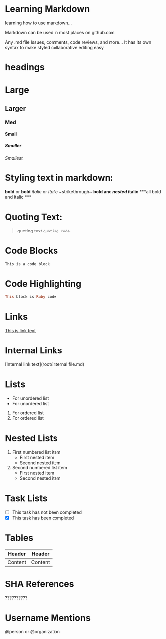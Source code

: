 # Learning Markdown

learning how to use markdown...

Markdown can be used in most places on github.com

Any .md file
Issues, comments, code reviews, and more...
It has its own syntax to make styled collaborative editing easy


# headings

# Large
## Larger
### Med
#### Small
##### Smaller
###### Smallest



# Styling text in markdown:

**bold** or __bold__
*italic* or _Italic_
~strikethrough~
**bold and _nested_ italic**
***all bold and italic ***



# Quoting Text:

>quoting text
`quoting code`



# Code Blocks
```
This is a code block
```


# Code Highlighting

```ruby
This block is Ruby code
```


# Links

[This is link text](www.thisistheURL.com)



# Internal Links

[Internal link text](root/internal file.md)




# Lists

-  For unordered list
-  For unordered list

1. For ordered list
2. For ordered list



# Nested Lists

1. First numbered list item
   - First nested item
   - Second nested item
2. Second numbered list item
   - First nested item
   - Second nested item



# Task Lists

- [ ] This task has not been completed
- [x] This task has been completed

# Tables

Header|Header
------|------
Content|Content
   
   
# SHA References

??????????



# Username Mentions

@person or @organization


